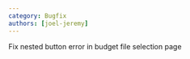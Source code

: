 ```yaml
---
category: Bugfix
authors: [joel-jeremy]
---
```


Fix nested button error in budget file selection page